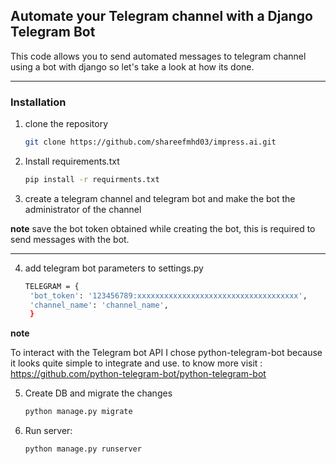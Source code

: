 <!-- ABOUT THE PROJECT -->
## Automate your Telegram channel with a Django Telegram Bot

This code allows you to send automated messages to telegram channel using a bot with django
so let's take a look at how its done.



---

### Installation
1. clone the repository

   ```sh
   git clone https://github.com/shareefmhd03/impress.ai.git
   ```

2. Install requirements.txt
   ```sh
   pip install -r requirments.txt
   ```
3. create a telegram channel and telegram bot and make the bot the administrator of the channel

**note** 
save the bot token obtained while creating the bot, this is required to send messages with the bot.



---
4. add telegram bot parameters to settings.py 
   ```sh
   TELEGRAM = {
    'bot_token': '123456789:xxxxxxxxxxxxxxxxxxxxxxxxxxxxxxxxxxxx',
    'channel_name': 'channel_name',
    }
    ```   


**note** 

To interact with the Telegram bot API I chose python-telegram-bot because it looks quite simple to integrate and use.
to know more visit : https://github.com/python-telegram-bot/python-telegram-bot


5. Create DB and migrate the changes
    ```sh
   python manage.py migrate
   ```   

6. Run server: <br>
   ```JS
   python manage.py runserver
   ```
